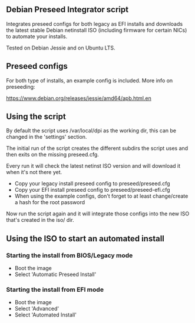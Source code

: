 ## Debian Preseed Integrator script

Integrates preseed configs for both legacy as EFI installs and downloads the latest stable Debian netinstall ISO (including firmware for certain NICs) to automate your installs.

Tested on Debian Jessie and on Ubuntu LTS.

## Preseed configs

For both type of installs, an example config is included. More info on preseeding:

https://www.debian.org/releases/jessie/amd64/apb.html.en

## Using the script

By default the script uses /var/local/dpi as the working dir, this can be changed in the 'settings' section.

The initial run of the script creates the different subdirs the script uses and then exits on the missing preseed.cfg.

Every run it will check the latest netinst ISO version and will download it when it's not there yet.

* Copy your legacy install preseed config to preseed/preseed.cfg
* Copy your EFI install preseed config to preseed/preseed-efi.cfg
* When using the example configs, don't forget to at least change/create a hash for the root password

Now run the script again and it will integrate those configs into the new ISO that's created in the iso/ dir.

## Using the ISO to start an automated install

### Starting the install from BIOS/Legacy mode
* Boot the image
* Select 'Automatic Preseed Install'

### Starting the install from EFI mode
* Boot the image
* Select 'Advanced'
* Select 'Automated Install'
